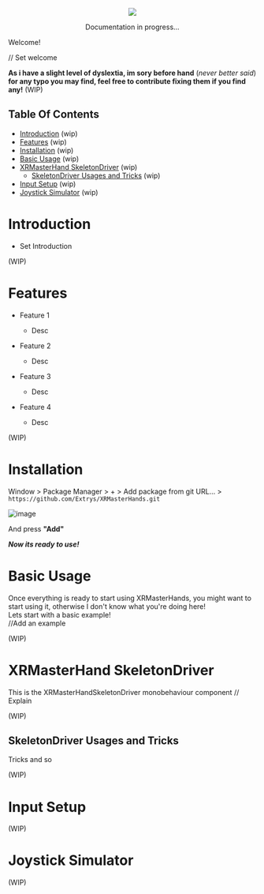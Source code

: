 
<p align="center">
  <img src="https://github.com/Extrys/XRMasterHands/assets/38926085/8f0f3ed4-f6ad-4ee5-9c91-ebf21cfc4553">
</p>
<p align="center">
  Documentation in progress...
</p>

Welcome!

// Set welcome

**As i have a slight level of dyslextia, im sory before hand** (_never better said_) **for any typo you may find, feel free to contribute fixing them if you find any!**
(WIP)


## Table Of Contents

  - [Introduction](#introduction) (wip)
  - [Features](#features) (wip)
  - [Installation](#installation) (wip)
  - [Basic Usage](#basic-usage) (wip)
  - [XRMasterHand SkeletonDriver](#xrmasterhand-skeletondriver) (wip)
  	- [SkeletonDriver Usages and Tricks](#skeletondriver-usages-and-tricks) (wip)
  - [Input Setup](#input-setup) (wip)
  - [Joystick Simulator](#joystick-simulator) (wip)


# Introduction
- Set Introduction

(WIP)

# Features

- Feature 1
  - Desc

- Feature 2
  - Desc

- Feature 3
  - Desc

- Feature 4
  - Desc  

(WIP)


# Installation
Window > Package Manager > + > Add package from git URL... > ``https://github.com/Extrys/XRMasterHands.git``  

![image](https://github.com/Extrys/XRMasterHands/assets/38926085/1ce14ffe-24df-4461-adbc-f2cf6c03e7d1)

And press **"Add"**  

***Now its ready to use!***  

# Basic Usage
Once everything is ready to start using XRMasterHands, you might want to start using it, otherwise I don't know what you're doing here!  
Lets start with a basic example!  
//Add an example  

(WIP)

# XRMasterHand SkeletonDriver
This is the XRMasterHandSkeletonDriver monobehaviour component
// Explain  

(WIP)

## SkeletonDriver Usages and Tricks
Tricks and so  

(WIP)

# Input Setup
(WIP)

# Joystick Simulator
(WIP)

